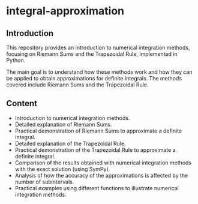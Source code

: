 # integral-approximation

## Introduction

This repository provides an introduction to numerical integration methods, focusing on Riemann Sums and the Trapezoidal Rule, implemented in Python.

The main goal is to understand how these methods work and how they can be applied to obtain approximations for definite integrals. The methods covered include Riemann Sums and the Trapezoidal Rule.

## Content

- Introduction to numerical integration methods.
- Detailed explanation of Riemann Sums.
- Practical demonstration of Riemann Sums to approximate a definite integral.
- Detailed explanation of the Trapezoidal Rule.
- Practical demonstration of the Trapezoidal Rule to approximate a definite integral.
- Comparison of the results obtained with numerical integration methods with the exact solution (using SymPy).
- Analysis of how the accuracy of the approximations is affected by the number of subintervals.
- Practical examples using different functions to illustrate numerical integration methods.